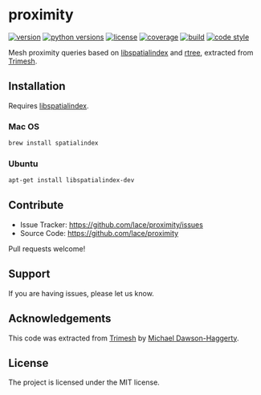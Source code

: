 # proximity

[![version](https://img.shields.io/pypi/v/proximity?style=flat-square)][pypi]
[![python versions](https://img.shields.io/pypi/pyversions/proximity?style=flat-square)][pypi]
[![license](https://img.shields.io/pypi/l/proximity?style=flat-square)][pypi]
[![coverage](https://img.shields.io/badge/coverage-100%25-brightgreen?style=flat-square)][coverage]
[![build](https://img.shields.io/circleci/project/github/lace/proximity/master?style=flat-square)][build]
[![code style](https://img.shields.io/badge/code%20style-black-black?style=flat-square)][black]

Mesh proximity queries based on [libspatialindex][] and [rtree][], extracted
from [Trimesh][].

[pypi]: https://pypi.org/project/proximity/
[coverage]: https://github.com/lace/proximity/blob/master/.coveragerc#L2
[build]: https://circleci.com/gh/lace/proximity/tree/master
[docs build]: https://proximity.readthedocs.io/en/latest/
[black]: https://black.readthedocs.io/en/stable/
[libspatialindex]: https://libspatialindex.org/
[rtree]: https://toblerity.org/rtree/
[trimesh]: https://trimsh.org/

## Installation

Requires [libspatialindex][].

### Mac OS

```sh
brew install spatialindex
```

### Ubuntu

```sh
apt-get install libspatialindex-dev
```

## Contribute

- Issue Tracker: https://github.com/lace/proximity/issues
- Source Code: https://github.com/lace/proximity

Pull requests welcome!


## Support

If you are having issues, please let us know.


## Acknowledgements

This code was extracted from [Trimesh][] by [Michael Dawson-Haggerty][mikedh].

[mikedh]: https://github.com/mikedh


## License

The project is licensed under the MIT license.

